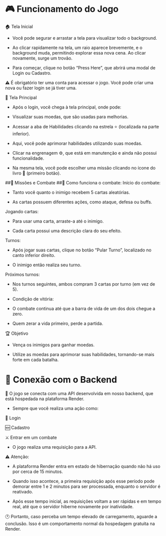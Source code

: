 # 🎮 Funcionamento do Jogo
🏠 Tela Inicial
- Você pode segurar e arrastar a tela para visualizar todo o background.

- Ao clicar rapidamente na tela, um raio aparece brevemente, e o background muda, permitindo explorar essa nova cena. Ao clicar novamente, surge um trovão.

- Para começar, clique no botão “Press Here”, que abrirá uma modal de Login ou Cadastro.

⚠️ É obrigatório ter uma conta para acessar o jogo. Você pode criar uma nova ou fazer login se já tiver uma.

🌟 Tela Principal
 - Após o login, você chega à tela principal, onde pode:

 - Visualizar suas moedas, que são usadas para melhorias.

 - Acessar a aba de Habilidades clicando na estrela ⭐ (localizada na parte inferior).

 - Aqui, você pode aprimorar habilidades utilizando suas moedas.

 - Clicar na engrenagem ⚙️, que está em manutenção e ainda não possui funcionalidade.

 - Na mesma tela, você pode escolher uma missão clicando no ícone do livro 📖 (primeiro botão).

##📜 Missões e Combate
##🎯 Como funciona o combate:
Início do combate:

 - Tanto você quanto o inimigo recebem 5 cartas aleatórias.

 - As cartas possuem diferentes ações, como ataque, defesa ou buffs.

Jogando cartas:

 - Para usar uma carta, arraste-a até o inimigo.

 - Cada carta possui uma descrição clara do seu efeito.

 Turnos:

- Após jogar suas cartas, clique no botão “Pular Turno”, localizado no canto inferior direito.

- O inimigo então realiza seu turno.

Próximos turnos:

- Nos turnos seguintes, ambos compram 3 cartas por turno (em vez de 5).

- Condição de vitória:

- O combate continua até que a barra de vida de um dos dois chegue a zero.

- Quem zerar a vida primeiro, perde a partida.

🏆 Objetivo
- Vença os inimigos para ganhar moedas.

- Utilize as moedas para aprimorar suas habilidades, tornando-se mais forte em cada batalha.

# 🔗 Conexão com o Backend
🚀 O jogo se conecta com uma API desenvolvida em nosso backend, que está hospedada na plataforma Render.

 - Sempre que você realiza uma ação como:

🔑 Login

🆕 Cadastro

⚔️ Entrar em um combate
 - O jogo realiza uma requisição para a API.

⚠️ Atenção:
 - A plataforma Render entra em estado de hibernação quando não há uso por cerca de 15 minutos.
 - Quando isso acontece, a primeira requisição após esse período pode demorar entre 1 e 2 minutos para ser processada, enquanto o servidor é reativado.

 - Após esse tempo inicial, as requisições voltam a ser rápidas e em tempo real, até que o servidor hiberne novamente por inatividade.

🕐 Portanto, caso perceba um tempo elevado de carregamento, aguarde a conclusão. Isso é um comportamento normal da hospedagem gratuita na Render.
